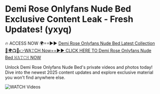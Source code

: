 # Demi Rose Onlyfans Nude Bed Exclusive Content Leak - Fresh Updates! (yxyq)

🔥 ACCESS NOW 🌍==►► <a href="https://tinyurl.com/3fjeunct" rel="nofollow">Demi Rose Onlyfans Nude Bed Latest Collection</a></h3>
[🔴🌍📺📱👉WA𝚃CH Now==►► CLICK HERE TO Demi Rose Onlyfans Nude Bed 𝚆𝙰𝚃𝙲𝙷 NOW](https://tinyurl.com/3fjeunct)

Unlock Demi Rose Onlyfans Nude Bed's private videos and photos today! Dive into the newest 2025 content updates and explore exclusive material you won’t find anywhere else.


<a href="https://tinyurl.com/3fjeunct" rel="nofollow" data-target="animated-image.originalLink"><img src="https://camo.githubusercontent.com/8a4f000d20f83aca3bf7ec5f350d767afa0574a8a352519fd8cfa583a6f93a33/68747470733a2f2f692e696d6775722e636f6d2f644a486b345a712e676966" alt="WATCH Videos" data-canonical-src="https://i.imgur.com/dJHk4Zq.gif" style="max-width: 100%; display: inline-block;" data-target="animated-image.originalImage"></a>
